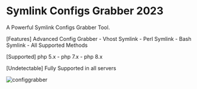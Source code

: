 # Symlink Configs Grabber 2023

A Powerful Symlink Configs Grabber Tool.

[Features] Advanced Config Grabber - Vhost Symlink - Perl Symlink - Bash Symlink - All Supported Methods

[Supported] php 5.x - php 7.x - php 8.x

[Undetectable] Fully Supported in all servers

![configgrabber](https://user-images.githubusercontent.com/122516581/213129259-40c5c151-6163-4f61-b872-108dd386dc10.png)
